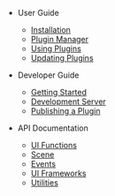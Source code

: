 <!-- prettier-ignore -->
* User Guide

	* [Installation](userGuide/installation)
	* [Plugin Manager](userGuide/manager)
	* [Using Plugins](userGuide/usingPlugins)
	* [Updating Plugins](userGuide/update)

* Developer Guide

	* [Getting Started](developerGuide/gettingStarted)
	* [Development Server](developerGuide/devServer)
	* [Publishing a Plugin](developerGuide/publish)

* API Documentation

	* [UI Functions](api/ui)
	* [Scene](api/scene)
	* [Events](api/events)
	* [UI Frameworks](api/frameworks)
	* [Utilities](api/utilities)
